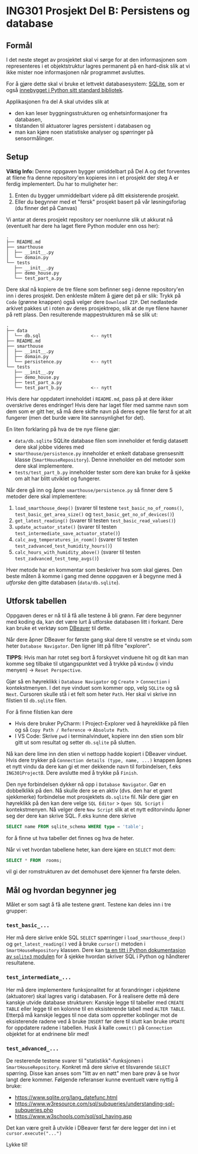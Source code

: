 # ING301 Prosjekt Del B: Persistens og database

## Formål

I det neste steget av prosjektet skal vi sørge for at den informasjonen som representeres i
et objektstruktur lagres permanent på en hard-disk slik at vi ikke mister noe
informasjonen når programmet avsluttes.

For å gjøre dette skal vi bruke et lettvekt databasesystem: [SQLite](https://www.sqlite.org/index.html), som 
er også [innebygget i Python sitt standard bibliotek](https://docs.python.org/3/library/sqlite3.html).

Applikasjonen fra del A skal utvides slik at
- den kan leser byggningsstrukturen og enhetsinformasjoner fra databasen,
- tilstanden til aktuatorer lagres persistent i databasen og
- man kan kjøre noen statistiske analyser og spørringer på sensormålinger.

## Setup

**Viktig Info:** Denne oppgaven bygger umiddelbart på Del A og det forventes at filene fra denne repository'en 
kopieres inn i et prosjekt der steg A er ferdig implementert. 
Du har to muligheter her:

1. Enten du bygger ummiddelbart videre på ditt eksisterende prosjekt.
2. Eller du begynner med et "fersk" prosjekt basert på vår løsningsforlag (du finner det på Canvas)


Vi antar at deres prosjekt repository ser noenlunne slik ut akkurat nå (eventuelt har dere ha laget flere Python moduler enn oss her):
```
.
├── README.md
├── smarthouse
│  ├── __init__.py
│  └── domain.py
└── tests
   ├── __init__.py
   ├── demo_house.py
   └── test_part_a.py
```

Dere skal nå kopiere de tre filene som befinner seg i denne repository'en inn i deres prosjekt.
Den enkleste måtem å gjøre det på er slik: Trykk på `Code` (grønne knappen) også velger dere `Download ZIP`.
Det nedlastede arkivet pakkes ut i roten av deres prosjektrepo, slik at de nye filene havner på rett plass.
Den resulterende mappestrukturen må se slik ut:

```
.
├── data
│  └── db.sql                   <-- nytt
├── README.md
├── smarthouse
│  ├── __init__.py
│  ├── domain.py
│  └── persistence.py           <-- nytt
└── tests
   ├── __init__.py
   ├── demo_house.py
   ├── test_part_a.py
   └── test_part_b.py           <-- nytt
```
Hvis dere har oppdatert inneholdet i `README.md`, pass på at dere ikker overskrive deres endringer!
Hvis dere har laget filer med samme navn som dem som er gitt her, så må dere skifte navn på deres egne file først for at 
alt fungerer (men det burde være lite sannsynlighet for det).

En liten forklaring på hva de tre nye filene gjør:
- `data/db.sqlite` SQLite database filen som inneholder et ferdig datasett dere skal jobbe videres med
- `smarthouse/persistence.py` inneholder et enkelt database grensesnitt klasse (`SmartHouseRepository`). Denne inneholder en del metoder som dere skal implementere.
- `tests/test_part_b.py` inneholder tester som dere kan bruke for å sjekke om alt har blitt utviklet og fungerer.

Når dere gå inn og åpne `smarthouse/persistence.py` så finner dere 5 metoder dere skal implementere: 

1. `load_smarthouse_deep()` (svarer til testene `test_basic_no_of_rooms()`, `test_basic_get_area_size()` og `test_basic_get_no_of_devices()`)
2. `get_latest_reading()` (svarer til testen `test_basic_read_values()`)
3. `update_actuator_state()` (svarer til testen `test_intermediate_save_actuator_state()`)
4. `calc_avg_temperatures_in_room()` (svarer til testen `test_zadvanced_test_humidity_hours()`)
5. `calc_hours_with_humidity_above()` (svarer til testen `test_zadvanced_test_temp_avgs()`)

Hver metode har en kommentar som beskriver hva som skal gjøres.
Den beste måten å komme i gang med denne oppgaven er å begynne med å _utforske_ den gitte databasen (`data/db.sqlite`).

## Utforsk tabellen

Oppgaven deres er nå til å få alle testene å bli grønn.
Før dere begynner med koding da, kan det være lurt å utforske databasen litt i forkant.
Dere kan bruke et verktøy som [DBeaver](https://dbeaver.io/) til dette.

Når dere åpner DBeaver for første gang skal dere til venstre se et vindu som heter `Database Navigator`.
Den ligner litt på filtre "explorer".

**TIPPS**: Hvis man har rotet seg bort å forskyvet vinduene hit og dit kan man komme seg tilbake til
utgangspunktet ved å trykke på `Window` (i vindu menyen) -> `Reset Perspective`.


Gjør så en høyreklikk i `Database Navigator` og  `Create` > `Connection` i kontekstmenyen.
I det nye vinduet som kommer opp, velg `SQLite` og så `Next`.
Cursoren skulle stå i et felt som heter `Path`.
Her skal vi skrive inn filstien til `db.sqlite` filen.

For å finne filstien kan dere
- Hvis dere bruker PyCharm: I Project-Explorer ved å høyreklikke på filen og så `Copy Path / Reference` -> `Absolute Path`.
- I VS Code: Skrive `pwd` i terminalvinduet, kopiere inn den stien som blir gitt ut som resultat og setter `db.sqlite` på slutten.

Nå kan dere lime inn den stien vi nettopp hadde kopiert i DBeaver vinduet.
Hvis dere trykker på `Connection details (type, name, ...)` knappen åpnes et nytt vindu da dere kan
gi et mer dekkende navn til forbindelsen, f.eks `ING301ProjectB`.
Dere avslutte med å trykke på `Finish`.

Den nye forbindelsen dykker nå opp i `Database Navigator`.
Gør en dobbelklikk på den.
Nå skulle dere se en aktiv (dvs. den har et grønt sjekkmerke) forbindelse mot prosjektets `db.sqlite` fil.
Når dere gjør en høyreklikk på den kan dere velge `SQL Editor` > `Open SQL Script` i kontekstmenyen.
Nå velger dere `New Script` slik at et nytt editorvindu åpner seg der dere kan skrive SQL.
F.eks kunne dere skrive 
```sql
SELECT name FROM sqlite_schema WHERE type = 'table';
```
for å finne ut hva tabeller det finnes og hva de heter.

Når vi vet hvordan tabellene heter, kan dere kjøre en `SELECT` mot dem:
```sql
SELECT * FROM  rooms;
```
vil gi der romstrukturen av det demohuset dere kjenner fra første delen.

## Mål og hvordan begynner jeg

Målet er som sagt å få alle testene grønt.
Testene kan deles inn i tre grupper:

### `test_basic_...`

Her må dere skrive enkle SQL `SELECT` spørringer i `load_smarthouse_deep()` og `get_latest_reading()` ved å bruke `cursor()`
metoden i `SmartHouseRepository` klassen. Dere kan [ta en titt i Python dokumentasjon av `sqlite3` modulen](https://docs.python.org/3/library/sqlite3.html)
for å sjekke hvordan skriver SQL i Python og håndterer resultatene.

### `test_intermediate_...`

Her må dere implementere funksjonalitet for at forandringer i objektene (aktuatorer) skal lagres varig i databasen.
For å realisere dette må dere kanskje utvide database strukturen: Kanskje legge til tabeller med `CREATE TABLE` eller
legge til en kolonne til en eksisterende tabell med `ALTER TABLE`.
Etterpå må kanskje legges til noe data som oppretter koblinger mot de eksisterende radene ved å bruke `INSERT` før 
dere til slutt kan bruke `UPDATE` for oppdatere radene i tabellen. 
Husk å kalle `commit()` på `Connection` objektet for at endrinene blir med!

### `test_advanced_...`

De resterende testene svarer til "statistikk"-funksjonen i `SmartHouseRepository`.
Konkret må dere skrive et tilsvarende `SELECT` spørring.
Disse kan anses som "litt av en nøtt" men bare prøv å se hvor langt dere kommer.
Følgende referanser kunne eventuelt være nyttig å bruke:


- https://www.sqlite.org/lang_datefunc.html
- https://www.w3resource.com/sql/subqueries/understanding-sql-subqueries.php
- https://www.w3schools.com/sql/sql_having.asp

Det kan være greit å utvikle i DBeaver først før dere legger det inn i et `cursor.execute("...")`

Lykke til!



